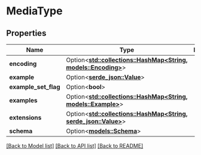 # MediaType

## Properties

Name | Type | Description | Notes
------------ | ------------- | ------------- | -------------
**encoding** | Option<[**std::collections::HashMap<String, models::Encoding>**](Encoding.md)> |  | [optional]
**example** | Option<[**serde_json::Value**](.md)> |  | [optional]
**example_set_flag** | Option<**bool**> |  | [optional]
**examples** | Option<[**std::collections::HashMap<String, models::Example>**](Example.md)> |  | [optional]
**extensions** | Option<[**std::collections::HashMap<String, serde_json::Value>**](serde_json::Value.md)> |  | [optional]
**schema** | Option<[**models::Schema**](Schema.md)> |  | [optional]

[[Back to Model list]](../README.md#documentation-for-models) [[Back to API list]](../README.md#documentation-for-api-endpoints) [[Back to README]](../README.md)


